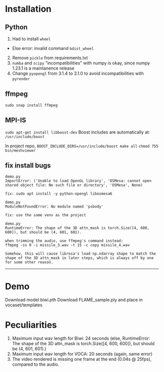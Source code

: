 # Installation

## Python
1. Had to install `wheel`
  - Else error: invalid command `bdist_wheel`
2. Remove `pickle` from requirements.txt
3. `numba` and `scipy` "incompatibilities" with numpy is okay, since numpy 1.23.1 is a maintanence release
4. Change `pyopengl` from 3.1.4 to 3.1.0 to avoid incompatibilities with `pyrender`

## ffmpeg
`sudo snap install ffmpeg`

## MPI-IS
`sudo apt-get install libboost-dev`
Boost includes are automatically at: `/usr/include/boost`

In project repo, `BOOST_INCLUDE_DIRS=/usr/include/boost make all`
`chmod 755 bin/meshviewer`

## fix install bugs
```
demo.py
ImportError: ('Unable to load OpenGL library', 'OSMesa: cannot open shared object file: No such file or directory', 'OSMesa', None)

fix: sudo apt install -y python-opengl libosmesa6
```
```
demo.py
ModuleNotFoundError: No module named 'psbody'

fix: use the same venv as the project
```
```
demo.py
RuntimeError: The shape of the 3D attn_mask is torch.Size([4, 600, 600]), but should be (4, 601, 601).

when trimming the audio, use ffmpeg's command instead:
ffmpeg -ss 0 -i missile_3.wav -t 15 -c copy missile_4.wav

Somehow, this will cause librosa's load np.ndarray shape to match the shape of the 3D attn_mask in later steps, which is always off by one for some other reason.
```

---

# Demo

Download model biwi.pth
Download FLAME_sample.ply and place in vocaset/templates

# Peculiarities

1. Maximum input wav length for Biwi: 24 seconds (else, RuntimeError: The shape of the 3D attn_mask is torch.Size([4, 600, 600]), but should be (4, 601, 601).)
2. Maximum input wav length for VOCA: 20 seconds (again, same error)
2. The video rendered is missing one frame at the end (0.04s @ 25fps), compared to the audio.

